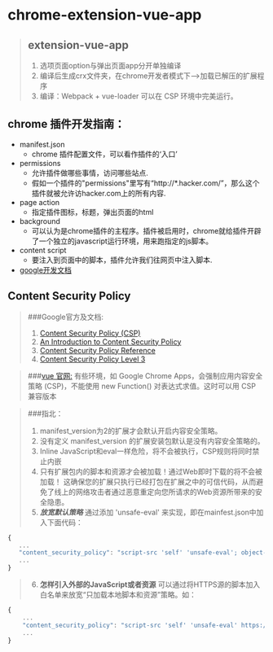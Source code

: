 # chrome-extension-vue-app
> ## extension-vue-app
> 1. 选项页面option与弹出页面app分开单独编译
> 2. 编译后生成crx文件夹，在chrome开发者模式下-->加载已解压的扩展程序
> 3. 编译：Webpack + vue-loader 可以在 CSP 环境中完美运行。


## chrome 插件开发指南：
* manifest.json 
  - chrome 插件配置文件，可以看作插件的‘入口’
* permissions
  - 允许插件做哪些事情，访问哪些站点.
  - 假如一个插件的"permissions"里写有“http://*.hacker.com/”，那么这个插件就被允许访hacker.com上的所有内容.
* page action
  - 指定插件图标，标题，弹出页面的html
* background
  - 可以认为是chrome插件的主程序。插件被启用时，chrome就给插件开辟了一个独立的javascript运行环境，用来跑指定的js脚本。
* content script
  - 要注入到页面中的脚本，插件允许我们往网页中注入脚本.
* [google开发文档](https://crxdoc-zh.appspot.com/extensions/devguide)

## Content Security Policy 
> ###Google官方及文档:
>  1. [Content Security Policy (CSP)](https://developer.chrome.com/extensions/contentSecurityPolicy)
>  2. [An Introduction to Content Security Policy](https://www.html5rocks.com/en/tutorials/security/content-security-policy/)
>  3. [Content Security Policy Reference](https://content-security-policy.com/)
>  4. [Content Security Policy Level 3](https://w3c.github.io/webappsec-csp/)
  
> ###[vue 官网:](https://cn.vuejs.org/v2/guide/installation.html#CSP-%E7%8E%AF%E5%A2%83)
   有些环境，如 Google Chrome Apps，会强制应用内容安全策略 (CSP)，不能使用 new Function() 对表达式求值。这时可以用 CSP 兼容版本
   
>  ###指北：
>  1. manifest_version为2的扩展才会默认开启内容安全策略。
>  2. 没有定义 manifest_version 的扩展安装包默认是没有内容安全策略的。
>  3. Inline JavaScript和eval一样危险，将不会被执行，CSP规则将同时禁止内嵌
>  4. 只有扩展包内的脚本和资源才会被加载！通过Web即时下载的将不会被加载！ 这确保您的扩展只执行已经打包在扩展之中的可信代码，从而避免了线上的网络攻击者通过恶意重定向您所请求的Web资源所带来的安全隐患。
>  5. ***放宽默认策略*** 通过添加 'unsafe-eval' 来实现，即在mainfest.json中加入下面代码：
   ```javascript
   {
      ...
      "content_security_policy": "script-src 'self' 'unsafe-eval'; object-src 'self'",
      ...
   }
   ```
>  6. **怎样引入外部的JavaScript或者资源** 可以通过将HTTPS源的脚本加入白名单来放宽“只加载本地脚本和资源”策略。如：
  ```javascript
  {
      ...
      "content_security_policy": "script-src 'self' 'unsafe-eval' https://maps.googleapis.com/; object-src 'self'",
      ...
  }
  ```
    

